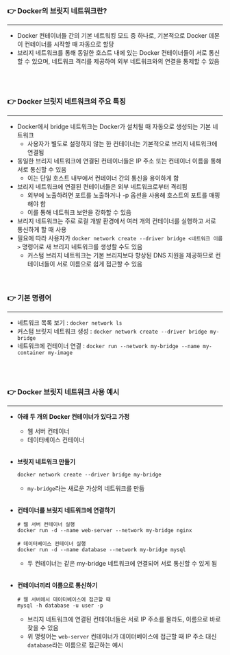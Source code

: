 ### 👉 Docker의 브릿지 네트워크란?

---

- Docker 컨테이너들 간의 기본 네트워킹 모드 중 하나로, 기본적으로 Docker 데몬이 컨테이너를 시작할 때 자동으로 할당
- 브리지 네트워크를 통해 동일한 호스트 내에 있는 Docker 컨테이너들이 서로 통신할 수 있으며, 네트워크 격리를 제공하여 외부 네트워크와의 연결을 통제할 수 있음
<br>
<br>

### 👉 Docker 브릿지 네트워크의 주요 특징

---

- Docker에서 bridge 네트워크는 Docker가 설치될 때 자동으로 생성되는 기본 네트워크
    - 사용자가 별도로 설정하지 않는 한 컨테이너는 기본적으로 브리지 네트워크에 연결됨
- 동일한 브리지 네트워크에 연결된 컨테이너들은 IP 주소 또는 컨테이너 이름을 통해 서로 통신할 수 있음
    - 이는 단일 호스트 내부에서 컨테이너 간의 통신을 용이하게 함
- 브리지 네트워크에 연결된 컨테이너들은 외부 네트워크로부터 격리됨
    - 외부에 노출하려면 포트를 노출하거나 -p 옵션을 사용해 호스트의 포트를 매핑해야 함
    - 이를 통해 네트워크 보안을 강화할 수 있음
- 브리지 네트워크는 주로 로컬 개발 환경에서 여러 개의 컨테이너를 실행하고 서로 통신하게 할 때 사용
- 필요에 따라 사용자가 `docker network create --driver bridge <네트워크 이름>` 명령어로 새 브리지 네트워크를 생성할 수도 있음
    - 커스텀 브리지 네트워크는 기본 브리지보다 향상된 DNS 지원을 제공하므로 컨테이너들이 서로 이름으로 쉽게 접근할 수 있음
    <br>
    <br>

### 👉 기본 명령어

---

- 네트워크 목록 보기 : `docker network ls`
- 커스텀 브릿지 네트워크 생성 : `docker network create --driver bridge my-bridge`
- 네트워크에 컨테이너 연결 : `docker run --network my-bridge --name my-container my-image`
<br>
<br>

### 👉 Docker 브릿지 네트워크 사용 예시

---

- **아래 두 개의 Docker 컨테이너가 있다고 가정**
    - 웹 서버 컨테이너
    - 데이터베이스 컨테이너
    <br>
- **브릿지 네트워크 만들기**
    
    ```docker
    docker network create --driver bridge my-bridge
    ```
    
    - `my-bridge`라는 새로운 가상의 네트워크를 만듦
    <br>
- **컨테이너를 브릿지 네트워크에 연결하기**
    
    ```docker
    # 웹 서버 컨테이너 실행
    docker run -d --name web-server --network my-bridge nginx
    
    # 데이터베이스 컨테이너 실행
    docker run -d --name database --network my-bridge mysql
    ```
    
    - 두 컨테이너는 같은 my-bridge 네트워크에 연결되어 서로 통신할 수 있게 됨
    <br>
- **컨테이너끼리 이름으로 통신하기**
    
    ```docker
    # 웹 서버에서 데이터베이스에 접근할 때
    mysql -h database -u user -p
    ```
    
    - 브리지 네트워크에 연결된 컨테이너들은 서로 IP 주소를 몰라도, 이름으로 바로 찾을 수 있음
    - 위 명령어는 `web-server` 컨테이너가 데이터베이스에 접근할 때 IP 주소 대신 `database`라는 이름으로 접근하는 예시
